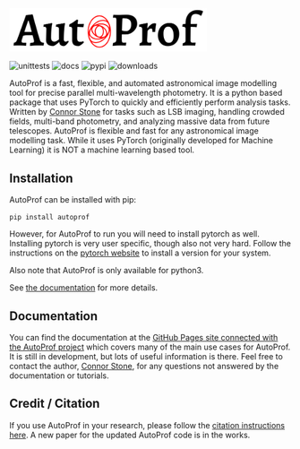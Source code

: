 <picture>
  <source media="(prefers-color-scheme: dark)" srcset="media/AP_logo_white.png">
  <source media="(prefers-color-scheme: light)" srcset="media/AP_logo.png">
  <img alt="AutoProf logo" src="media/AP_logo.png" width="70%">
</picture>


![unittests](https://github.com/ConnorStoneAstro/AutoProf/actions/workflows/testing.yaml/badge.svg?branch=main)
![docs](https://github.com/ConnorStoneAstro/AutoProf/actions/workflows/documentation.yaml/badge.svg?branch=main)
![pypi](https://img.shields.io/pypi/v/autoprof.svg?logo=pypi&logoColor=white&label=PyPI)
![downloads](https://img.shields.io/pypi/dm/autoprof?label=PyPI%20Downloads)


AutoProf is a fast, flexible, and automated astronomical image modelling tool for precise parallel multi-wavelength photometry. It is a python based package that uses PyTorch to quickly and efficiently perform analysis tasks. Written by [Connor Stone](https://connorjstone.com/) for tasks such as LSB imaging, handling crowded fields, multi-band photometry, and analyzing massive data from future telescopes. AutoProf is flexible and fast for any astronomical image modelling task. While it uses PyTorch (originally developed for Machine Learning) it is NOT a machine learning based tool.

## Installation

AutoProf can be installed with pip:

```
pip install autoprof
```

However, for AutoProf to run you will need to install pytorch as well. Installing pytorch is very user specific, though also not very hard. Follow the instructions on the [pytorch website](https://pytorch.org/) to install a version for your system.

Also note that AutoProf is only available for python3.

See [the documentation](https://connorstoneastro.github.io/AutoProf/) for more details.

## Documentation

You can find the documentation at the [GitHub Pages site connected with the AutoProf project](https://connorstoneastro.github.io/AutoProf/) which covers many of the main use cases for AutoProf. It is still in development, but lots of useful information is there. Feel free to contact the author, [Connor Stone](https://connorjstone.com/), for any questions not answered by the documentation or tutorials.

## Credit / Citation

If you use AutoProf in your research, please follow the [citation instructions here](https://connorstoneastro.github.io/AutoProf/citation.html). A new paper for the updated AutoProf code is in the works.
